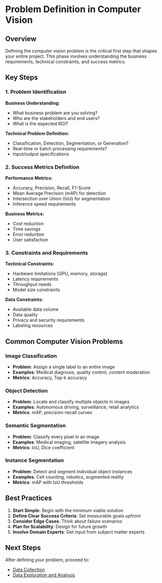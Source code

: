 # Problem Definition in Computer Vision

## Overview

Defining the computer vision problem is the critical first step that shapes your entire project. This phase involves understanding the business requirements, technical constraints, and success metrics.

## Key Steps

### 1. Problem Identification

**Business Understanding:**
- What business problem are you solving?
- Who are the stakeholders and end users?
- What is the expected ROI?

**Technical Problem Definition:**
- Classification, Detection, Segmentation, or Generation?
- Real-time or batch processing requirements?
- Input/output specifications

### 2. Success Metrics Definition

**Performance Metrics:**
- Accuracy, Precision, Recall, F1-Score
- Mean Average Precision (mAP) for detection
- Intersection over Union (IoU) for segmentation
- Inference speed requirements

**Business Metrics:**
- Cost reduction
- Time savings
- Error reduction
- User satisfaction

### 3. Constraints and Requirements

**Technical Constraints:**
- Hardware limitations (GPU, memory, storage)
- Latency requirements
- Throughput needs
- Model size constraints

**Data Constraints:**
- Available data volume
- Data quality
- Privacy and security requirements
- Labeling resources

## Common Computer Vision Problems

### Image Classification
- **Problem**: Assign a single label to an entire image
- **Examples**: Medical diagnosis, quality control, content moderation
- **Metrics**: Accuracy, Top-k accuracy

### Object Detection
- **Problem**: Locate and classify multiple objects in images
- **Examples**: Autonomous driving, surveillance, retail analytics
- **Metrics**: mAP, precision-recall curves

### Semantic Segmentation
- **Problem**: Classify every pixel in an image
- **Examples**: Medical imaging, satellite imagery analysis
- **Metrics**: IoU, Dice coefficient

### Instance Segmentation
- **Problem**: Detect and segment individual object instances
- **Examples**: Cell counting, robotics, augmented reality
- **Metrics**: mAP with IoU thresholds

## Best Practices

1. **Start Simple**: Begin with the minimum viable solution
2. **Define Clear Success Criteria**: Set measurable goals upfront
3. **Consider Edge Cases**: Think about failure scenarios
4. **Plan for Scalability**: Design for future growth
5. **Involve Domain Experts**: Get input from subject matter experts

## Next Steps

After defining your problem, proceed to:
- [Data Collection](./data-collection.md)
- [Data Exploration and Analysis](./data-exploration-analysis.md)
